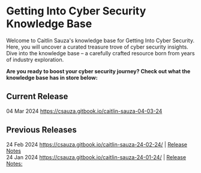 # Getting Into Cyber Security Knowledge Base

Welcome to Caitlin Sauza's knowledge base for Getting Into Cyber Security. Here, you will uncover a curated treasure trove of cyber security insights. Dive into the knowledge base – a carefully crafted resource born from years of industry exploration.  
  
**Are you ready to boost your cyber security journey? Check out what the knowledge base has in store below:**
  
## Current Release
04 Mar 2024 https://csauza.gitbook.io/caitlin-sauza-04-03-24  
  
## Previous Releases
24 Feb 2024 https://csauza.gitbook.io/caitlin-sauza-24-02-24/ | [Release Notes](https://www.linkedin.com/posts/csauza_knowledge-base-update-week-of-february-activity-7162535773429248001-zNWt?utm_source=share&utm_medium=member_desktop)  
24 Jan 2024 https://csauza.gitbook.io/caitlin-sauza-24-01-24/ | [Release Notes:](https://www.linkedin.com/posts/csauza_knowledge-base-update-week-of-march-04-activity-7170147730349051905-rCWl/?utm_source=share&utm_medium=member_desktop)
